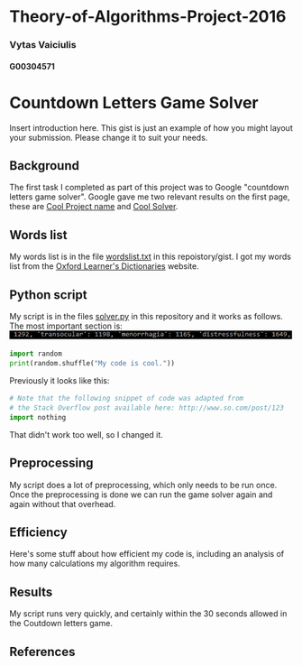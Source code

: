 # Theory-of-Algorithms-Project-2016

### Vytas Vaiciulis
#### G00304571

# Countdown Letters Game Solver
Insert introduction here.
This gist is just an example of how you might layout your submission.
Please change it to suit your needs.

## Background
The first task I completed as part of this project was to Google "countdown letters game solver".
Google gave me two relevant results on the first page, these are [Cool Project name][2] and [Cool Solver][3].

## Words list
My words list is in the file [wordslist.txt](wordslist.txt) in this repoistory/gist.
I got my words list from the [Oxford Learner's Dictionaries][1] website.

## Python script
My script is in the files [solver.py](solver.py) in this repository and it works as follows.
The most important section is:
![](https://github.com/VytasHub/Theory-of-Algorithms-Project-2016/blob/master/pics/ascii.png "ascii")

```python
import random
print(random.shuffle("My code is cool."))
```

Previously it looks like this:
```python
# Note that the following snippet of code was adapted from
# the Stack Overflow post available here: http://www.so.com/post/123
import nothing
```
That didn't work too well, so I changed it.

## Preprocessing
My script does a lot of preprocessing, which only needs to be run once.
Once the preprocessing is done we can run the game solver again and again without that overhead.

## Efficiency
Here's some stuff about how efficient my code is, including an analysis of how many calculations my algorithm requires.

## Results
My script runs very quickly, and certainly within the 30 seconds allowed in the Coutdown letters game.


## References
[1]: http://www.oxfordlearnersdictionaries.com/wordlist/english/oxford3000/
[2]: http://www.oxfordlearnersdictionaries.com/wordlist/english/oxford3000/
[3]: http://www.oxfordlearnersdictionaries.com/wordlist/english/oxford3000/
